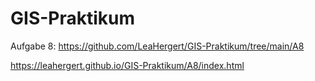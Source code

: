 # GIS-Praktikum

Aufgabe 8: https://github.com/LeaHergert/GIS-Praktikum/tree/main/A8

https://leahergert.github.io/GIS-Praktikum/A8/index.html



